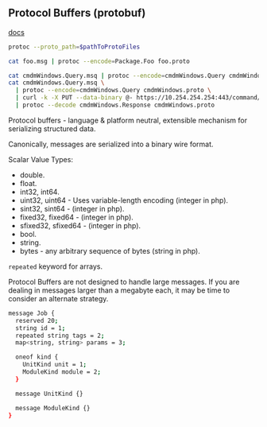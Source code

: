 Protocol Buffers (protobuf)
-

[docs](https://developers.google.com/protocol-buffers/)

````sh
protoc --proto_path=$pathToProtoFiles

cat foo.msg | protoc --encode=Package.Foo foo.proto

cat cmdmWindows.Query.msq | protoc --encode=cmdmWindows.Query cmdmWindows.proto
cat cmdmWindows.Query.msq \
  | protoc --encode=cmdmWindows.Query cmdmWindows.proto \
  | curl -k -X PUT --data-binary @- https://10.254.254.254:443/command/windows \
  | protoc --decode cmdmWindows.Response cmdmWindows.proto
````

Protocol buffers - language & platform neutral, extensible mechanism for serializing structured data.

Canonically, messages are serialized into a binary wire format.

Scalar Value Types:
* double.
* float.
* int32, int64.
* uint32, uint64 - Uses variable-length encoding (integer in php).
* sint32, sint64 - (integer in php).
* fixed32, fixed64 - (integer in php).
* sfixed32, sfixed64 - (integer in php).
* bool.
* string.
* bytes - any arbitrary sequence of bytes (string in php).

`repeated` keyword for arrays.

Protocol Buffers are not designed to handle large messages.
If you are dealing in messages larger than a megabyte each,
it may be time to consider an alternate strategy.

````sh
message Job {
  reserved 20;
  string id = 1;
  repeated string tags = 2;
  map<string, string> params = 3;

  oneof kind {
    UnitKind unit = 1;
    ModuleKind module = 2;
  }

  message UnitKind {}

  message ModuleKind {}
}
````
